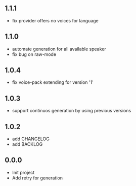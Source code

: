 ## 1.1.1

- fix provider offers no voices for language


## 1.1.0

- automate generation for all available speaker
- fix bug on raw-mode


## 1.0.4

- fix voice-pack extending for version '1'


## 1.0.3

- support continuos generation by using previous versions


## 1.0.2

- add CHANGELOG
- add BACKLOG

## 0.0.0

- Init project
- Add retry for generation
